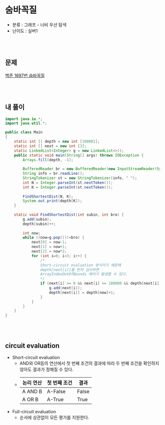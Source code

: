 # 숨바꼭질
* 분류 : 그래프 - 너비 우선 탐색
* 난이도 : 실버1

<br><br>

## 문제
[백준 1697번 숨바꼭질](https://www.acmicpc.net/problem/1697)

<br><br>

## 내 풀이
```java
import java.io.*;
import java.util.*;

public class Main
{
    static int [] depth = new int [100001];
    static int [] next = new int [3];
    static LinkedList<Integer> g = new LinkedList<>();
	public static void main(String[] args) throws IOException {
	    Arrays.fill(depth, -1);
	    
	    BufferedReader br = new BufferedReader(new InputStreamReader(System.in));
	    String info = br.readLine();
	    StringTokenizer st = new StringTokenizer(info, " ");
	    int N = Integer.parseInt(st.nextToken());
	    int K = Integer.parseInt(st.nextToken());
	    
	    FindShortestDist(N, K);
	    System.out.print(depth[K]);
	}
	
	static void FindShortestDist(int subin, int bro) {
	    g.add(subin);
	    depth[subin]++;
	    
	    int now;
	    while ((now=g.pop())!=bro) {
	        next[0] = now-1;
	        next[1] = now+1;
	        next[2] = now*2;
	        for (int i=0; i<3; i++) {
                /*
                Short-circuit evaluation 방식이기 때문에 
                depth[next[i]]를 먼저 검사하면 
                ArrayIndexOutOfBounds 에러가 발생할 수 있다.
                */
	            if (next[i] >= 0 && next[i] <= 100000 && depth[next[i]] == -1) {
	                g.add(next[i]);
	                depth[next[i]] = depth[now]+1;
	            }
	        }
	    }
	}
}
```

<br><br>

## circuit evaluation
* Short-circuit evaluation
  * AND와 OR등의 연산에서 첫 번째 조건의 결과에 따라 두 번째 조건을 확인하지 않아도 결과가 정해질 수 있다.
  * |논리 연산|첫 번째 조건|결과|
    |---|---|---|
    |A AND B|A-False|False|
    |A OR B|A-True|True|
* Full-circuit evaluation
  * 순서에 상관없이 모든 평가를 지원한다.
